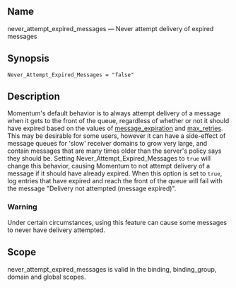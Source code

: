 <a name="conf.ref.never_attempt_expired_messages"></a>
## Name

never_attempt_expired_messages — Never attempt delivery of expired messages

## Synopsis

`Never_Attempt_Expired_Messages = "false"`

<a name="idp25620528"></a>
## Description

Momentum's default behavior is to always attempt delivery of a message when it gets to the front of the queue, regardless of whether or not it should have expired based on the values of [message_expiration](conf.ref.message_expiration.php "message_expiration") and [max_retries](conf.ref.max_retries.php "max_retries"). This may be desirable for some users, however it can have a side-effect of message queues for 'slow' receiver domains to grow very large, and contain messages that are many times older than the server's policy says they should be. Setting Never_Attempt_Expired_Messages to `true` will change this behavior, causing Momentum to not attempt delivery of a message if it should have already expired. When this option is set to `true`, log entries that have expired and reach the front of the queue will fail with the message "Delivery not attempted (message expired)".

### Warning

Under certain circumstances, using this feature can cause some messages to never have delivery attempted.

<a name="idp25626128"></a>
## Scope

never_attempt_expired_messages is valid in the binding, binding_group, domain and global scopes.
